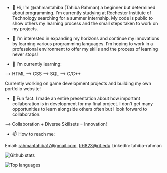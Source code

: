 - 👋 Hi, I’m @rahmantahiba (Tahiba Rahman) a beginner but determined about programming. I'm currently studying at Rochester Institute of Technology searching for a summer internship. My code is public to show others my learning process and the small steps taken to work on my projects. 

- 👀 I’m interested in expanding my horizons and continue my innovations by learning various programming languages. I'm hoping to work in a professional environment to offer my skills and the process of learning never stops!

- 🌱 I’m currently learning:

--> HTML
--> CSS
--> SQL 
--> C/C++

Currently working on game development projects and building my own portfolio website!

- 💞️ Fun fact: I made an entire presentation about how important collaboration is in development for my final project. I don't get many opportunities to learn alongside others often but I look forward to collaboration.

--> Collaboration + Diverse Skillsets = Innovation! 

- 📫 How to reach me:

Email: rahmantahiba17@gmail.com, tr6823@rit.edu
Linkedln: tahiba-rahman

![Github stats](https://github-readme-stats.vercel.app/api?username=rahmantahiba&count_private=true&show_icons=true&theme=radical)

![Top languages](https://github-readme-stats.vercel.app/api/top-langs/?username=RAHMANTAHIBA&show_icons=true&theme=radical)
